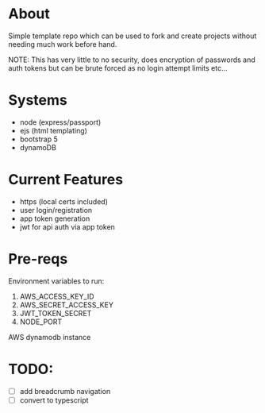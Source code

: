 # About
Simple template repo which can be used to fork and create projects without needing much work before hand.

NOTE:
This has very little to no security, does encryption of passwords and auth tokens but can be brute forced as no login attempt limits etc...

# Systems
- node (express/passport)
- ejs (html templating)
- bootstrap 5
- dynamoDB

# Current Features
- https (local certs included)
- user login/registration
- app token generation
- jwt for api auth via app token

# Pre-reqs
Environment variables to run:
1. AWS_ACCESS_KEY_ID
2. AWS_SECRET_ACCESS_KEY
3. JWT_TOKEN_SECRET
4. NODE_PORT

AWS dynamodb instance

# TODO:
- [ ] add breadcrumb navigation
- [ ] convert to typescript